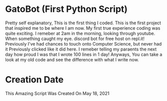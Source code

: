# GatoBot (First Python Script)
Pretty self explanatory, This is the first thing I coded. This is the first project that inspired me to be where I am now. My first true experience coding was quite exciting. I remeber at 2am in the morning, looking through youtube. When something caught my eye. discord bot for free host on repl.it! Previously I've had chances to touch onto Computer Science, but never had it Previously clicked like it did here. I remeber telling my paraents the next day how proud I was that I wrote 100 lines in 1 day! Anyways, You can take a look at my old code and see the difference with what I write now.

# Creation Date
This Amazing Script Was Created On May 18, 2021
